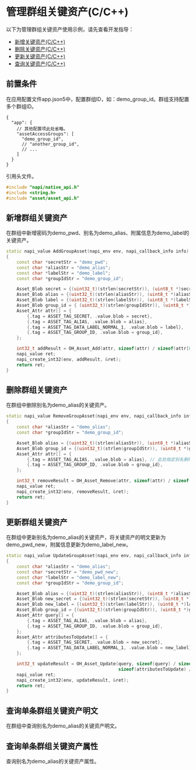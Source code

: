 # 管理群组关键资产(C/C++)

<!--Kit: Asset Store Kit-->
<!--Subsystem: Security-->
<!--Owner: @JeremyXu-->
<!--Designer: @skye_you-->
<!--Tester: @nacyli-->
<!--Adviser: @zengyawen-->

以下为管理群组关键资产使用示例，请先查看开发指导：

- [新增关键资产(C/C++)](asset-native-add.md)
- [删除关键资产(C/C++)](asset-native-remove.md)
- [更新关键资产(C/C++)](asset-native-update.md)
- [查询关键资产(C/C++)](asset-native-query.md)

## 前置条件

在应用配置文件app.json5中，配置群组ID，如：demo_group_id。群组支持配置多个群组ID。

```json5
{
  "app": {
    // 其他配置项此处省略。
    "assetAccessGroups": [
      "demo_group_id",
      // "another_group_id",
      // ...
    ]
  }
}
```

引用头文件。

<!-- @[include](https://gitcode.com/openharmony/applications_app_samples/blob/master/code/DocsSample/Security/AssetStoreKit/AssetStoreNdk/entry/src/main/cpp/napi_init.cpp) -->

``` C++
#include "napi/native_api.h"
#include <string.h>
#include "asset/asset_api.h"
```


## 新增群组关键资产

在群组中新增密码为demo_pwd、别名为demo_alias、附属信息为demo_label的关键资产。

<!-- @[add_group_asset](https://gitcode.com/openharmony/applications_app_samples/blob/master/code/DocsSample/Security/AssetStoreKit/AssetStoreNdk/entry/src/main/cpp/napi_init.cpp) -->

``` C++
static napi_value AddGroupAsset(napi_env env, napi_callback_info info)
{
    const char *secretStr = "demo_pwd";
    const char *aliasStr = "demo_alias";
    const char *labelStr = "demo_label";
    const char *groupIdStr = "demo_group_id";

    Asset_Blob secret = {(uint32_t)(strlen(secretStr)), (uint8_t *)secretStr};
    Asset_Blob alias = {(uint32_t)(strlen(aliasStr)), (uint8_t *)aliasStr};
    Asset_Blob label = {(uint32_t)(strlen(labelStr)), (uint8_t *)labelStr};
    Asset_Blob group_id = { (uint32_t)(strlen(groupIdStr)), (uint8_t *)groupIdStr};
    Asset_Attr attr[] = {
        {.tag = ASSET_TAG_SECRET, .value.blob = secret},
        {.tag = ASSET_TAG_ALIAS, .value.blob = alias},
        {.tag = ASSET_TAG_DATA_LABEL_NORMAL_1, .value.blob = label},
        {.tag = ASSET_TAG_GROUP_ID, .value.blob = group_id},
    };

    int32_t addResult = OH_Asset_Add(attr, sizeof(attr) / sizeof(attr[0]));
    napi_value ret;
    napi_create_int32(env, addResult, &ret);
    return ret;
}
```


## 删除群组关键资产

在群组中删除别名为demo_alias的关键资产。

<!-- @[remove_group_asset](https://gitcode.com/openharmony/applications_app_samples/blob/master/code/DocsSample/Security/AssetStoreKit/AssetStoreNdk/entry/src/main/cpp/napi_init.cpp) -->

``` C++
static napi_value RemoveGroupAsset(napi_env env, napi_callback_info info)
{
    const char *aliasStr = "demo_alias";
    const char *groupIdStr = "demo_group_id";

    Asset_Blob alias = {(uint32_t)(strlen(aliasStr)), (uint8_t *)aliasStr};
    Asset_Blob group_id = {(uint32_t)(strlen(groupIdStr)), (uint8_t *)groupIdStr};
    Asset_Attr attr[] = {
        {.tag = ASSET_TAG_ALIAS, .value.blob = alias}, // 此处指定别名删除单条群组关键资产，也可不指定别名删除多条群组关键资产。
        {.tag = ASSET_TAG_GROUP_ID, .value.blob = group_id},
    };

    int32_t removeResult = OH_Asset_Remove(attr, sizeof(attr) / sizeof(attr[0]));
    napi_value ret;
    napi_create_int32(env, removeResult, &ret);
    return ret;
}
```


## 更新群组关键资产

在群组中更新别名为demo_alias的关键资产，将关键资产的明文更新为demo_pwd_new，附属信息更新为demo_label_new。

<!-- @[update_group_asset](https://gitcode.com/openharmony/applications_app_samples/blob/master/code/DocsSample/Security/AssetStoreKit/AssetStoreNdk/entry/src/main/cpp/napi_init.cpp) -->

``` C++
static napi_value UpdateGroupAsset(napi_env env, napi_callback_info info)
{
    const char *aliasStr = "demo_alias";
    const char *secretStr = "demo_pwd_new";
    const char *labelStr = "demo_label_new";
    const char *groupIdStr = "demo_group_id";

    Asset_Blob alias = {(uint32_t)(strlen(aliasStr)), (uint8_t *)aliasStr};
    Asset_Blob new_secret = {(uint32_t)(strlen(secretStr)), (uint8_t *)secretStr};
    Asset_Blob new_label = {(uint32_t)(strlen(labelStr)), (uint8_t *)labelStr};
    Asset_Blob group_id = {(uint32_t)(strlen(groupIdStr)), (uint8_t *)groupIdStr};
    Asset_Attr query[] = {
        {.tag = ASSET_TAG_ALIAS, .value.blob = alias},
        {.tag = ASSET_TAG_GROUP_ID, .value.blob = group_id},
    };
    Asset_Attr attributesToUpdate[] = {
        {.tag = ASSET_TAG_SECRET, .value.blob = new_secret},
        {.tag = ASSET_TAG_DATA_LABEL_NORMAL_1, .value.blob = new_label},
    };

    int32_t updateResult = OH_Asset_Update(query, sizeof(query) / sizeof(query[0]), attributesToUpdate,
                                           sizeof(attributesToUpdate) / sizeof(attributesToUpdate[0]));
    napi_value ret;
    napi_create_int32(env, updateResult, &ret);
    return ret;
}
```


## 查询单条群组关键资产明文

在群组中查询别名为demo_alias的关键资产明文。

<!-- @[query_group_single_plaintext](https://gitcode.com/openharmony/applications_app_samples/blob/master/code/DocsSample/Security/AssetStoreKit/AssetStoreNdk/entry/src/main/cpp/napi_init.cpp) -->

## 查询单条群组关键资产属性

查询别名为demo_alias的关键资产属性。

<!-- @[query_group_single_attribute](https://gitcode.com/openharmony/applications_app_samples/blob/master/code/DocsSample/Security/AssetStoreKit/AssetStoreNdk/entry/src/main/cpp/napi_init.cpp) -->
